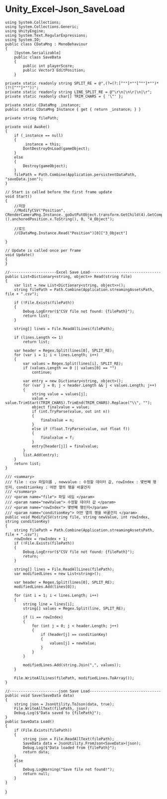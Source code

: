 # Unity_Excel-Json_SaveLoad


    using System.Collections;
    using System.Collections.Generic;
    using UnityEngine;
    using System.Text.RegularExpressions;
    using System.IO;
    public class CDataMng : MonoBehaviour
    {
        [System.Serializable]
        public class SaveData
        {
            public int playerScore;
            public Vector3 EditPosition;
        }

    private static readonly string SPLIT_RE = @",(?=(?:[^""]*""[^""]*"")*(?![^""]*""))";
    private static readonly string LINE_SPLIT_RE = @"\r\n|\n\r|\n|\r";
    private static readonly char[] TRIM_CHARS = { '\"' };

    private static CDataMng _instance;
    public static CDataMng Instance { get { return _instance; } }

    private string filePath;

    private void Awake()
    {
        if (_instance == null)
        {
            _instance = this;
            DontDestroyOnLoad(gameObject);
        }
        else
        {
            Destroy(gameObject);
        }
        filePath = Path.Combine(Application.persistentDataPath, "saveData.json");
    }

    // Start is called before the first frame update
    void Start()
    {
        //저장
        //ModifyCSV("Position", CRenderCameraMng.Instance._goOutPutObject.transform.GetChild(4).GetComponent<RectTransform>().anchoredPosition.x.ToString(), 0, "4_Object");

        //로드
        //CDataMng.Instance.Read("Position")[0]["3_Object"]

    }

    // Update is called once per frame
    void Update()
    {
    }

    //---------------------Excel Save Load--------------------------------
    public List<Dictionary<string, object>> Read(string file)
    {
        var list = new List<Dictionary<string, object>>();
        string filePath = Path.Combine(Application.streamingAssetsPath, file + ".csv");

        if (!File.Exists(filePath))
        {
            Debug.LogError($"CSV file not found: {filePath}");
            return list;
        }

        string[] lines = File.ReadAllLines(filePath);

        if (lines.Length <= 1)
            return list;

        var header = Regex.Split(lines[0], SPLIT_RE);
        for (var i = 1; i < lines.Length; i++)
        {
            var values = Regex.Split(lines[i], SPLIT_RE);
            if (values.Length == 0 || values[0] == "")
                continue;

            var entry = new Dictionary<string, object>();
            for (var j = 0; j < header.Length && j < values.Length; j++)
            {
                string value = values[j];
                value = value.TrimStart(TRIM_CHARS).TrimEnd(TRIM_CHARS).Replace("\\", "");
                object finalvalue = value;
                if (int.TryParse(value, out int n))
                {
                    finalvalue = n;
                }
                else if (float.TryParse(value, out float f))
                {
                    finalvalue = f;
                }
                entry[header[j]] = finalvalue;
            }
            list.Add(entry);
        }
        return list;
    }

    /// <summary>
    /// file : csv 파일이름 , newvalue : 수정할 데이터 값, rowIndex : 몇번째 행 인지, conditionkey : 어떤 열의 행을 바꿀건지
    /// </summary>
    /// <param name="file"> 파일 네임 </param>
    /// <param name="newValue"> 수정할 데이터 값 </param>
    /// <param name="rowIndex"> 몇번째 행인지</param>
    /// <param name="conditionKey"> 어떤 열의 행을 바꿀건지 </param>
    public void ModifyCSV(string file, string newValue, int rowIndex, string conditionKey)
    {
        string filePath = Path.Combine(Application.streamingAssetsPath, file + ".csv");
        rowIndex = rowIndex + 1;
        if (!File.Exists(filePath))
        {
            Debug.LogError($"CSV file not found: {filePath}");
            return;
        }

        string[] lines = File.ReadAllLines(filePath);
        var modifiedLines = new List<string>();

        var header = Regex.Split(lines[0], SPLIT_RE);
        modifiedLines.Add(lines[0]);

        for (int i = 1; i < lines.Length; i++)
        {
            string line = lines[i];
            string[] values = Regex.Split(line, SPLIT_RE);

            if (i == rowIndex)
            {
                for (int j = 0; j < header.Length; j++)
                {
                    if (header[j] == conditionKey)
                    {
                        values[j] = newValue;
                    }
                }
            }

            modifiedLines.Add(string.Join(",", values));
        }

        File.WriteAllLines(filePath, modifiedLines.ToArray());
    }

    //----------------------json Save Load--------------------------------
    public void Save(SaveData data)
    {
        string json = JsonUtility.ToJson(data, true);
        File.WriteAllText(filePath, json);
        Debug.Log($"Data saved to {filePath}");
    }
    public SaveData Load()
    {
        if (File.Exists(filePath))
        {
            string json = File.ReadAllText(filePath);
            SaveData data = JsonUtility.FromJson<SaveData>(json);
            Debug.Log($"Data loaded from {filePath}");
            return data;
        }
        else
        {
            Debug.LogWarning("Save file not found!");
            return null;
        }
    }
}
